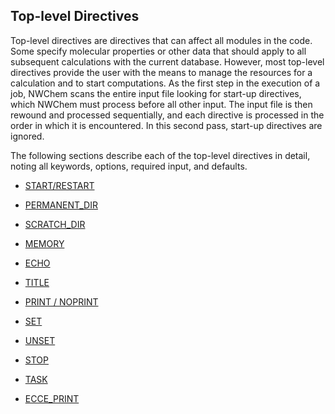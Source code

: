 ## Top-level Directives

Top-level directives are directives that can affect all modules in the code. Some specify molecular properties or other data that should apply to all subsequent calculations with the current database. However, most top-level directives provide the user with the means to manage the resources for a calculation and to start computations. As the first step in the execution of a job, NWChem scans the entire input file looking for start-up directives, which NWChem must process before all other input. The input file is then rewound and processed sequentially, and each directive is processed in the order in which it is encountered. In this second pass, start-up directives are ignored.

The following sections describe each of the top-level directives in detail, noting all keywords, options, required input, and defaults.

* [START/RESTART](Start_Restart)

* [PERMANENT_DIR](Permanent_Dir)

* [SCRATCH_DIR](Scratch_Dir)

* [MEMORY](Memory)
 
* [ECHO](ECHO)

* [TITLE](TITLE)

* [PRINT / NOPRINT](Print_Noprint)

* [SET](SET)

* [UNSET](UNSET)

* [STOP](STOP)

* [TASK](TASK)

* [ECCE_PRINT](ECCE_PRINT)

